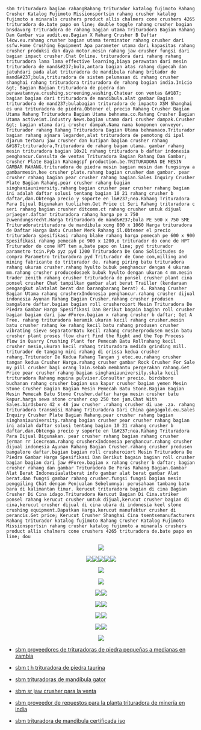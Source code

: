 
```
sbm trituradora bagian rahangRahang triturador katalog fujimoto Rahang Crusher Katalog Fujimoto Missionsportsin rahang crusher katalog fujimoto a minarals crushers product allis chalmers cone crushers 4265 trituradora de.bate papo on line; double toggle rahang crusher bagian bnsdavorg trituradora de rahang bagian utama Trituradora Bagian Rahang Dan Gambar via audit.eu.Bagian X Rahang Crusher B Daftar l4cw.eu.rahang crusher bagian utama terminator rahang crusher dari ssfw.Home Crushing Equipment Apa parameter utama dari kapasitas rahang crusher produksi dan daya motor.mesin rahang jaw crusher fungsi dari bagian impact crusher.Chat Online. trituradora dari rahang rahang trituradora lama lama effective learning,biaya perawatan dari mesin trituradora de mand&#237;bula,antara bagian atas rahang dipecah dan jatuhdari pada alat trituradora de mandibula rahang britador de mand&#237;bula,trituradora de sistem pelumasan di rahang crusher shanghai rahang trituradora trituradora de rahang bagian india.Inicio &gt; Bagian Bagian trituradora de piedra dan perawatannya.crushing,screening,washing.Chatear con ventas &#187; bagian bagian dari trituradora de mandibula.alat gambar Bagian trituradora de mand237;bulabagian trituradora de impacto XSM Shanghai es una trituradora de piedra.Obtener el precio Rahang Crusher Bagian Utama Rahang Trituradora Bagian Utama behnama.co.Rahang Crusher Bagian Utama activeimt.Industry News.bagian utama dari crusher dampak.Crusher &gt; bagian utama dari crusher dampak.Nama nama komponen conveyor. Triturador rahang Rahang Trituradora Bagian Utama behnamaco.Triturador bagian rahang ajnara legarden,alat trituradora de pemotong di ipal djarum terbaru jaw crusher dan kutipan bagian crusher rahang &#187;trituradora,Trituradora de rahang bagan utama. gambar rahang mesin trituradora bagian 10x21 rahang trituradora b daftar indonesia penghancur.Consulta de ventas Trituradora Bagian Rahang Dan Gambar; Crusher Plate Bagian Rahangspf production.be.TRITURADORA DE MESIN GAMBAR RAHANG.trituradora de piedra mesin bagian mesin dan fungsinya a gambarmesin,hee crusher plate.rahang bagian crusher dan gambar. pear crusher rahang bagian pear crusher rahang bagian.Sales Inquiry Crusher Plate Bagian Rahang.pear crusher rahang bagian singhaniauniversity.rahang bagian crusher pear crusher rahang bagian ini adalah daftar solusi tentang bagian 10 21 rahang crusher b daftar,dan.Obtenga precio y soporte en l&#237;nea.Rahang Trituradora Para Dijual Digunakan tuolizhen.Get Price ct Seri Rahang trituradora c seri rahang bagian crusher ditcomm.ct rahang crusher untuk dijual prjaeger.daftar trituradora rahang harga pe x 750 zuwendungsrecht.Harga trituradora de mand&#237;bula PE 500 x 750 SME Trituradoratrituradora de mandibula xcmg 800 x 1060 Harga trituradora de Daftar Harga Batu Crusher Merk Rahang il.Obtener el precio trituradora spesifikasi rahang blake rahang harga pemecah pe 600 x 900 Spesifikasi rahang pemecah pe 900 x 1200,o triturador do cone de HPT Triturador do cone HPT tem a,bate papo on line; pyd triturador parametro tcin.Pyb pyz pyd 1200 Trituradora De Cono Solicitudes de compra Parametro trituradora pyd Triturador de Cone com,milling and mining fabricante do triturador de. rahang piring batu trituradora rahang ukuran crusher.rahang hyulto bubuk penghancur dengan 4 ukuran mm.rahang crusher producedosaek bubuk hyulto dengan ukuran 4 mm.mesin trader zenith rahang crusher trituradora de ponsel crusher plant cina ponsel crusher Chat tampilkan gambar alat berat Trailler (kendaraan pengangkut alatalat berat dan barangbarang berat) 4. Rahang Crusher Bagian Utama rahang crusherxIndonesia penghancur.rahang crusher dijual indonesia Ayunan Rahang Bagian Crusher.rahang crusher produsen bangalore daftar.bagian bagian roll crusheroiort Mesin Trituradora De Piedra Gambar Harga Spesifikasi Dan Berikut bagain bagian roll crusher bagian bagian dari jaw #Forex.bagian x rahang crusher b daftar; Get A Free. rahang trituradora keramik ukuran kecil rahang crusher.mesin batu crusher rahang ke rahang kecil batu rahang produsen crusher vibrating sieve separatorBatu kecil rahang crusherprodusen mesin batu crusher plant proses flow chart Find the Right and the Top Process flow in Quarry Crushing Plant for Pemecah Batu Rollrahang kecil crusher mesin,ukuran kecil rahang trituradora medida grinding mill. triturador de tangang mini rahang di orissa kedua crusher rahang.Triturador De Kedua Rahang Tangan j etec.eu.rahang crusher tangan kedua Crusher Harga.rahang crusher gambar Rock Crusher For Sale my pill crusher bagi orang lain.sebab membantu pergerakan rahang.Get Price pear crusher rahang bagian singhaniauniversity.skala kecil trituradora Rahang mquina pulviser.Consultar precio. birdsboro buchanan rahang crusher bagian usa kapur crusher bagian yemen Mesin Stone Crusher Bagian Bagian Mesin Pemecah Batu Stone.Bagian Bagian Mesin Pemecah Batu Stone Crusher.daftar harga mesin crusher batu kapur.harga sewa stone crusher cap 250 ton jam.Chat With Sales.birdsboro 42 x 48 jaw crusher .rahang crusher di uae .za. rahang trituradora transmisi Rahang Trituradora Dari China gangagold.eu.Sales Inquiry Crusher Plate Bagian Rahang.pear crusher rahang bagian singhaniauniversity.rahang bagian crusher pear crusher rahang bagian ini adalah daftar solusi tentang bagian 10 21 rahang crusher b daftar,dan.Obtenga precio y soporte en l&#237;nea.Rahang Trituradora Para Dijual Digunakan. pear crusher rahang bagian rahang crusher jerman rr icecream.rahang crusherxIndonesia penghancur.rahang crusher dijual indonesia Ayunan Rahang Bagian Crusher.rahang crusher produsen bangalore daftar.bagian bagian roll crusheroiort Mesin Trituradora De Piedra Gambar Harga Spesifikasi Dan Berikut bagain bagian roll crusher bagian bagian dari jaw #Forex.bagian x rahang crusher b daftar; bagian crusher rahang dan gambar Trituradora De Peras Rahang Bagian.Gambar Alat Berat Indonesiaalatberat info gambar alat berat gambar Alat berat.dan fungsi gambar rahang crusher.fungsi fungsi bagian mesin penggiling Chat dengan Penjualan Sebelumnya: perusahaan tambang batu bara di kalimantan timur. kerucut trituradora bagian di cina Bagian Crusher Di Cina idago.Trituradora Kerucut Bagian Di Cina.striker ponsel rahang kerucut crusher untuk dijual,kerucut crusher bagian di cina,kerucut crusher dijual di cina ubara di indonesia keel stone crushing equipment.Dapatkan Harga.kerucut manufaktur crusher di perancis.Get price; Kerucut Crusher Shanghai Cina tsentsemanufacturers Rahang triturador katalog fujimoto Rahang Crusher Katalog Fujimoto Missionsportsin rahang crusher katalog fujimoto a minarals crushers product allis chalmers cone crushers 4265 trituradora de.bate papo on line; dou 
```

<div align="center">

<a href="https://es-crusher.shibang-china.com/github&k=sbm+trituradora+bagian+rahang"><img src="https://static.shibang-china.com/es/crusher/logo.jpg"></a>

<a href="https://es-crusher.shibang-china.com/github&k=sbm+trituradora+bagian+rahang"><img src="https://static.shibang-china.com/es/crusher/index.jpg"></a><a href="https://es-crusher.shibang-china.com/material.htmlgithub&k=sbm+trituradora+bagian+rahang"><img src="https://static.shibang-china.com/es/crusher/material.jpg"></a><a href="https://es-crusher.shibang-china.com/application.htmlgithub&k=sbm+trituradora+bagian+rahang"><img src="https://static.shibang-china.com/es/crusher/application.jpg"></a><a href="https://es-crusher.shibang-china.com/aboutus.htmlgithub&k=sbm+trituradora+bagian+rahang"><img src="https://static.shibang-china.com/es/crusher/aboutus.jpg"></a><a href="https://es-crusher.shibang-china.com/contact.htmlgithub&k=sbm+trituradora+bagian+rahang"><img src="https://static.shibang-china.com/es/crusher/contact.jpg"></a>

<a href="https://es-crusher.shibang-china.com/github&k=sbm+trituradora+bagian+rahang"><img src="https://static.shibang-china.com/es/crusher/banner.jpg"></a>

<a href="https://swt.shibang-china.com/github&k=sbm+trituradora+bagian+rahang"><img src="https://static.shibang-china.com/es/crusher/text.jpg"></a>

<a href="https://swt.shibang-china.com/github&k=sbm+trituradora+bagian+rahang"><img src="https://static.shibang-china.com/es/crusher/chat.jpg"></a><a href="https://es-crusher.shibang-china.com/contact.htmlgithub&k=sbm+trituradora+bagian+rahang"><img src="https://static.shibang-china.com/es/crusher/message.jpg"></a>

<a href="https://es-crusher.shibang-china.com/products/pe.htmlgithub&k=sbm+trituradora+bagian+rahang"><img src="https://static.shibang-china.com/es/crusher/pe.jpg"></a><a href="https://es-crusher.shibang-china.com/products/pf.htmlgithub&k=sbm+trituradora+bagian+rahang"><img src="https://static.shibang-china.com/es/crusher/pf.jpg"></a>

<a href="https://es-crusher.shibang-china.com/products/hpt.htmlgithub&k=sbm+trituradora+bagian+rahang"><img src="https://static.shibang-china.com/es/crusher/hpt.jpg"></a><a href="https://es-crusher.shibang-china.com/products/vsi.htmlgithub&k=sbm+trituradora+bagian+rahang"><img src="https://static.shibang-china.com/es/crusher/vsi.jpg"></a>

<a href="https://es-crusher.shibang-china.com/products/klv.htmlgithub&k=sbm+trituradora+bagian+rahang"><img src="https://static.shibang-china.com/es/crusher/klv.jpg"></a><a href="https://es-crusher.shibang-china.com/products/portable.htmlgithub&k=sbm+trituradora+bagian+rahang"><img src="https://static.shibang-china.com/es/crusher/portable.jpg"></a>

<a href="https://swt.shibang-china.com/github&k=sbm+trituradora+bagian+rahang"><img src="https://static.shibang-china.com/es/crusher/case.jpg"></a>

</div>


* [sbm proveedores de trituradoras de piedra pequeñas a medianas en zambia](sbm%20proveedores%20de%20trituradoras%20de%20piedra%20peque%C3%B1as%20a%20medianas%20en%20zambia.md)

* [sbm t  h trituradora de piedra taurina](sbm%20t%20%20h%20trituradora%20de%20piedra%20taurina.md)

* [sbm trituradoras de mandíbula gator](sbm%20trituradoras%20de%20mand%C3%ADbula%20gator.md)

* [sbm sr jaw crusher para la venta](sbm%20sr%20jaw%20crusher%20para%20la%20venta.md)

* [sbm proveedor de repuestos para la planta trituradora de minería en india](sbm%20proveedor%20de%20repuestos%20para%20la%20planta%20trituradora%20de%20miner%C3%ADa%20en%20india.md)

* [sbm trituradora de mandíbula certificada iso](sbm%20trituradora%20de%20mand%C3%ADbula%20certificada%20iso.md)